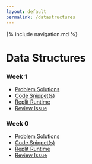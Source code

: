 ```yaml
---
layout: default
permalink: /datastructures
---
```

{% include navigation.md %}
# Data Structures 

### **Week 1**
* [Problem Solutions]()
* [Code Snippet(s)]()
* [Replit Runtime]()
* [Review Issue]()
### **Week 0**
* [Problem Solutions](https://github.com/nolanplatt/AP-CSA-Data-Structures/tree/main/challenge0)
* [Code Snippet(s)](https://github.com/nolanplatt/AP-CSA-Data-Structures/blob/main/challenge0/imports/Swap.java#L8-L24)
* [Replit Runtime](https://replit.com/@nolanplatt/AP-CSA-Data-Structures#challenge0/Main.java)
* [Review Issue](https://github.com/rpeddakama/AP-CSA-T3/issues/4)

